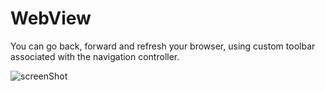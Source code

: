 # WebView

You can go back, forward and refresh your browser, using custom toolbar associated with the navigation controller.
  

![screenShot](https://user-images.githubusercontent.com/34932349/104669746-089bdd80-571e-11eb-9085-70f36b3a245f.png)
  
